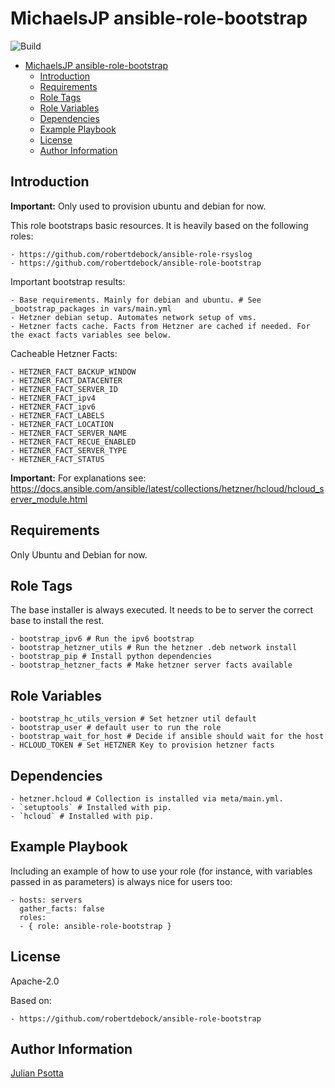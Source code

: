MichaelsJP ansible-role-bootstrap
=========
![Build](https://github.com/MichaelsJP/ansible-role-bootstrap/workflows/Ansible%20Role%20Bootstrap%20Build/badge.svg)

- [MichaelsJP ansible-role-bootstrap](#michaelsjp-ansible-role-bootstrap)
  * [Introduction](#introduction)
  * [Requirements](#requirements)
  * [Role Tags](#role-tags)
  * [Role Variables](#role-variables)
  * [Dependencies](#dependencies)
  * [Example Playbook](#example-playbook)
  * [License](#license)
  * [Author Information](#author-information)


Introduction
------------
**Important:** Only used to provision ubuntu and debian for now.

This role bootstraps basic resources.
It is heavily based on the following roles:

```text
- https://github.com/robertdebock/ansible-role-rsyslog
- https://github.com/robertdebock/ansible-role-bootstrap
```

Important bootstrap results:

```text
- Base requirements. Mainly for debian and ubuntu. # See _bootstrap_packages in vars/main.yml
- Hetzner debian setup. Automates network setup of vms.
- Hetzner facts cache. Facts from Hetzner are cached if needed. For the exact facts variables see below.
```

Cacheable Hetzner Facts:

```text
- HETZNER_FACT_BACKUP_WINDOW
- HETZNER_FACT_DATACENTER
- HETZNER_FACT_SERVER_ID
- HETZNER_FACT_ipv4
- HETZNER_FACT_ipv6
- HETZNER_FACT_LABELS
- HETZNER_FACT_LOCATION
- HETZNER_FACT_SERVER_NAME
- HETZNER_FACT_RECUE_ENABLED
- HETZNER_FACT_SERVER_TYPE
- HETZNER_FACT_STATUS
```

**Important:** For explanations
see: https://docs.ansible.com/ansible/latest/collections/hetzner/hcloud/hcloud_server_module.html

Requirements
------------
Only Ubuntu and Debian for now.

Role Tags
--------------
The base installer is always executed. It needs to be to server the correct base to install the rest.

```shell
- bootstrap_ipv6 # Run the ipv6 bootstrap
- bootstrap_hetzner_utils # Run the hetzner .deb network install
- bootstrap_pip # Install python dependencies
- bootstrap_hetzner_facts # Make hetzner server facts available
```

Role Variables
--------------

```shell
- bootstrap_hc_utils_version # Set hetzner util default
- bootstrap_user # default user to run the role
- bootstrap_wait_for_host # Decide if ansible should wait for the host
- HCLOUD_TOKEN # Set HETZNER Key to provision hetzner facts
```

Dependencies
------------

```shell
- hetzner.hcloud # Collection is installed via meta/main.yml.
- `setuptools` # Installed with pip.
- `hcloud` # Installed with pip.
```

Example Playbook
----------------

Including an example of how to use your role (for instance, with variables passed in as parameters) is always nice for
users too:

    - hosts: servers
      gather_facts: false
      roles:
      - { role: ansible-role-bootstrap }

License
-------

Apache-2.0

Based on:

```text
- https://github.com/robertdebock/ansible-role-bootstrap
```

Author Information
------------------

[Julian Psotta](https://github.com/MichaelsJP)
